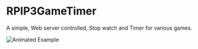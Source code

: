 # RPIP3GameTimer
A simple, Web server controlled, Stop watch and Timer for various games.

![Animated Example](Animation.gif)
